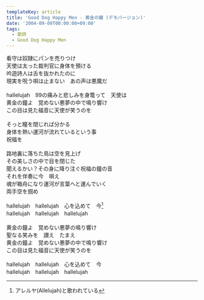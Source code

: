 ```yaml
---
templateKey: article
title: 'Good Dog Happy Men - 黄金の鐘 (デモバージョン)'
date: '2004-09-09T00:00:00+09:00'
tags:
  - 歌詞
  - Good Dog Happy Men
---
```

看守は奴隷にパンを売りつけ<br>
天使は太った裁判官に身体を預ける<br>
吟遊詩人は舌を抜かれたのに<br>
現実を呪う唄は止まない　あの声は悪魔だ<br>
<br>
hallelujah　99の痛みと悲しみを身篭って　天使は<br>
黄金の鐘よ　覚めない悪夢の中で鳴り響け<br>
この目は見た福音に天使が笑うのを<br>
<br>
そっと瞳を閉じれば分かる<br>
身体を熱い運河が流れているという事<br>
祝福を<br>
<br>
路地裏に落ちた鳥は空を見上げ<br>
その美しさの中で目を閉じた<br>
聞えるかい？その身に降り注ぐ祝福の鐘の音<br>
それを伴奏に今　唄え<br>
魂が箱舟になり運河が言葉へと運んでいく<br>
両手空を掴め<br>
<br>
hallelujah　hallelujah　心を込めて　今[^1]<br>
hallelujah　hallelujah　hallelujah<br>
<br>
黄金の鐘よ　覚めない悪夢の鳴り響け<br>
聖なる笑みを　讃え　たまえ<br>
黄金の鐘よ　覚めない悪夢の中で鳴り響け<br>
この目は見た福音に天使が笑うのを<br>
<br>
hallelujah　hallelujah　心を込めて　今<br>
hallelujah　hallelujah　hallelujah

[^1]: アレルヤ(Allelujah)と歌われている
